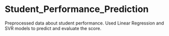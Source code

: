 # Student_Performance_Prediction
Preprocessed data about student performance. Used Linear Regression and SVR models to predict and evaluate the score. 
